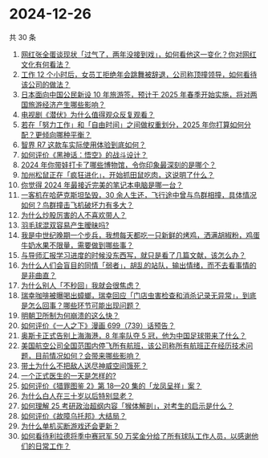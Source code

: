 # 2024-12-26

共 30 条

<!-- BEGIN ZHIHUVIDEO -->
<!-- 最后更新时间 Thu Dec 26 2024 00:10:38 GMT+0800 (China Standard Time) -->
1. [网红张全蛋谈现状「过气了，两年没接到戏」，如何看他这一变化？你对网红文化有何看法？](https://www.zhihu.com/question/6902501767)
1. [工作 12 个小时后，女员工拒绝年会跳舞被辞退，公司称顶撞领导，如何看待该公司的做法？](https://www.zhihu.com/question/7818291565)
1. [日本面向中国公民新设 10 年旅游签，预计于 2025 年春季开始实施，将对两国旅游经济产生哪些影响？](https://www.zhihu.com/question/7828163623)
1. [电视剧《潜伏》为什么值得观众反复观看？](https://www.zhihu.com/question/632854651)
1. [若在「努力工作」和「自由时间」之间做权重划分，2025 年你打算如何分配？更倾向哪种平衡？](https://www.zhihu.com/question/7343806668)
1. [智界 R7 这款车实际使用体验到底如何？](https://www.zhihu.com/question/666090726)
1. [如何评价《黑神话：悟空》的战斗设计？](https://www.zhihu.com/question/664774003)
1. [2024 年你带娃打卡了哪些博物馆，令你印象最深刻的是哪个？](https://www.zhihu.com/question/7176212806)
1. [加州松鼠正在「疯狂进化」，开始抓田鼠吃肉，这说明了什么？](https://www.zhihu.com/question/7462275930)
1. [你觉得 2024 年最接近完美的笔记本电脑是哪一台？](https://www.zhihu.com/question/6495419685)
1. [一客机在哈萨克斯坦坠毁，30 余人生还，飞行途中曾与鸟群相撞，具体情况如何？鸟群撞击飞机破坏力有多大？](https://www.zhihu.com/question/7819587093)
1. [为什么炒股厉害的人不喜欢带人？](https://www.zhihu.com/question/6017079690)
1. [羽毛球混双容易产生暧昧吗?](https://www.zhihu.com/question/4360303561)
1. [我是中世纪晚期一个步兵，我想每天都吃一只新鲜的烤鸡，洒满胡椒粉，鸡蛋牛奶水果不限量，需要做到哪些事？](https://www.zhihu.com/question/626348196)
1. [与导师汇报学习进度的时候没东西写，就只是看了几篇文献，该怎么办？](https://www.zhihu.com/question/434614589)
1. [为什么人们会盲目的同情「弱者」，胡乱的站队，输出情绪，而不去看事情的是非曲直？](https://www.zhihu.com/question/7601243280)
1. [为什么别人「不秒回」我就会很焦虑？](https://www.zhihu.com/question/6982203091)
1. [瑞幸咖啡被曝喝出蟑螂，瑞幸回应「门店虫害检查和消杀记录无异常」，到底是怎么回事？哪些环节可能出现问题？](https://www.zhihu.com/question/7710559543)
1. [明朝卫所制为何崩溃的这么快？](https://www.zhihu.com/question/664982467)
1. [如何评价《一人之下》漫画 699（739）话预告？](https://www.zhihu.com/question/7818404035)
1. [奥斯卡正式告别上海海港，8 年率队夺 5 冠，他为中国足球带来了什么？](https://www.zhihu.com/question/7792198884)
1. [美国航空公司全国范围内停飞所有航班，该公司称所有航班正在经历技术问题，目前情况如何？会带来哪些影响？](https://www.zhihu.com/question/7750087697)
1. [带土为什么不把敌人送尽神威空间饿死？](https://www.zhihu.com/question/394907702)
1. [一个正式医生的一天是怎样的?](https://www.zhihu.com/question/616416103)
1. [如何评价《猎罪图鉴 2》第 18—20 集的「龙凤呈祥」案？](https://www.zhihu.com/question/7480042895)
1. [为什么白人在三十岁以后特别显老？](https://www.zhihu.com/question/20759975)
1. [如何理解 25 考研政治超纲内容「猴体解剖」，对考生的启示是什么？](https://www.zhihu.com/question/7738138373)
1. [如何评价《故障乌托邦》大结局？](https://www.zhihu.com/question/7370579630)
1. [为什么单机买断游戏还会更新？](https://www.zhihu.com/question/7048228059)
1. [如何看待利拉德将季中赛冠军 50 万奖金分给了所有球队工作人员，以感谢他们的日常工作？](https://www.zhihu.com/question/7740104811)
<!-- END ZHIHUVIDEO -->
